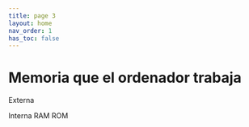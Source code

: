 ```yaml
---
title: page 3
layout: home
nav_order: 1
has_toc: false
---
```

<h1>Memoria que el ordenador trabaja</h1>
Externa

Interna
RAM 
ROM
